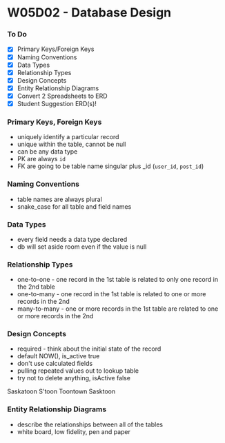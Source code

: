 # W05D02 - Database Design

### To Do
- [x] Primary Keys/Foreign Keys
- [x] Naming Conventions
- [x] Data Types
- [x] Relationship Types
- [x] Design Concepts
- [x] Entity Relationship Diagrams
- [x] Convert 2 Spreadsheets to ERD
- [x] Student Suggestion ERD(s)!

### Primary Keys, Foreign Keys
* uniquely identify a particular record
* unique within the table, cannot be null
* can be any data type
* PK are always `id`
* FK are going to be table name singular plus _id (`user_id`, `post_id`)

### Naming Conventions
* table names are always plural
* snake_case for all table and field names

### Data Types
* every field needs a data type declared
* db will set aside room even if the value is null

### Relationship Types
* one-to-one - one record in the 1st table is related to only one record in the 2nd table
* one-to-many - one record in the 1st table is related to one or more records in the 2nd
* many-to-many - one or more records in the 1st table are related to one or more records in the 2nd

### Design Concepts
* required - think about the initial state of the record
* default NOW(), is_active true
* don't use calculated fields
* pulling repeated values out to lookup table
* try not to delete anything, isActive false

Saskatoon
S'toon
Toontown
Sasktoon

### Entity Relationship Diagrams
* describe the relationships between all of the tables
* white board, low fidelity, pen and paper







